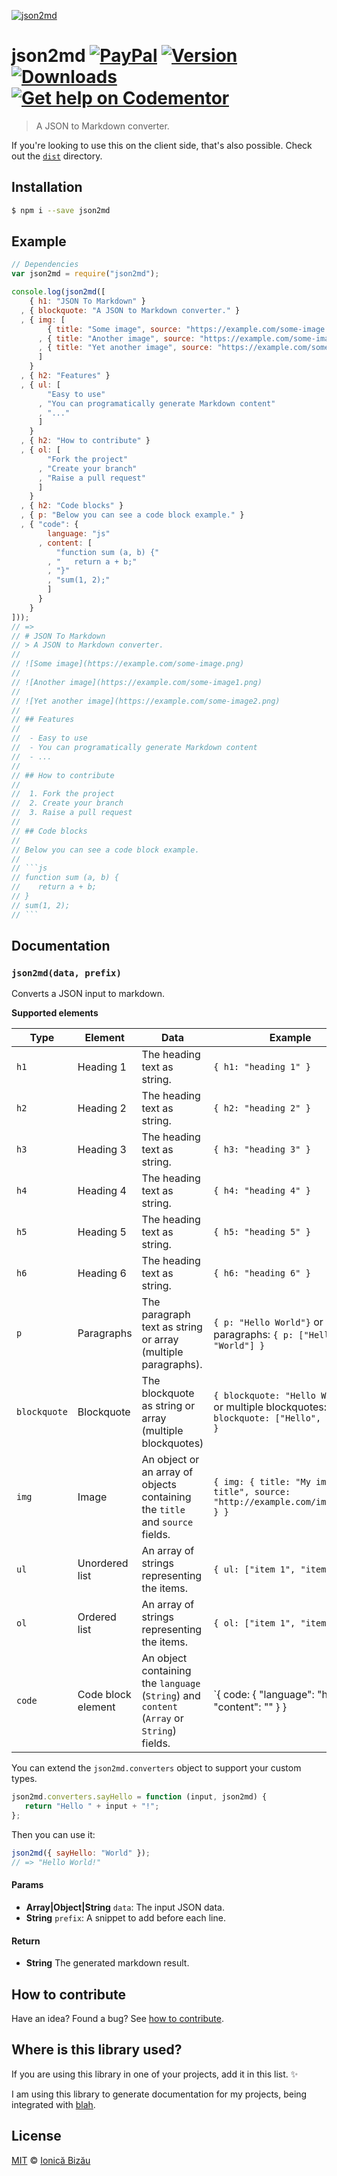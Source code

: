 [![json2md](http://i.imgur.com/uj64JFw.png)](#)

# json2md [![PayPal](https://img.shields.io/badge/%24-paypal-f39c12.svg)][paypal-donations] [![Version](https://img.shields.io/npm/v/json2md.svg)](https://www.npmjs.com/package/json2md) [![Downloads](https://img.shields.io/npm/dt/json2md.svg)](https://www.npmjs.com/package/json2md) [![Get help on Codementor](https://cdn.codementor.io/badges/get_help_github.svg)](https://www.codementor.io/johnnyb?utm_source=github&utm_medium=button&utm_term=johnnyb&utm_campaign=github)

> A JSON to Markdown converter.

If you're looking to use this on the client side, that's also possible. Check out the [`dist`](/dist) directory.

## Installation

```sh
$ npm i --save json2md
```

## Example

```js
// Dependencies
var json2md = require("json2md");

console.log(json2md([
    { h1: "JSON To Markdown" }
  , { blockquote: "A JSON to Markdown converter." }
  , { img: [
        { title: "Some image", source: "https://example.com/some-image.png" }
      , { title: "Another image", source: "https://example.com/some-image1.png" }
      , { title: "Yet another image", source: "https://example.com/some-image2.png" }
      ]
    }
  , { h2: "Features" }
  , { ul: [
        "Easy to use"
      , "You can programatically generate Markdown content"
      , "..."
      ]
    }
  , { h2: "How to contribute" }
  , { ol: [
        "Fork the project"
      , "Create your branch"
      , "Raise a pull request"
      ]
    }
  , { h2: "Code blocks" }
  , { p: "Below you can see a code block example." }
  , { "code": {
        language: "js"
      , content: [
          "function sum (a, b) {"
        , "   return a + b;"
        , "}"
        , "sum(1, 2);"
        ]
      }
    }
]));
// =>
// # JSON To Markdown
// > A JSON to Markdown converter.
//
// ![Some image](https://example.com/some-image.png)
//
// ![Another image](https://example.com/some-image1.png)
//
// ![Yet another image](https://example.com/some-image2.png)
//
// ## Features
//
//  - Easy to use
//  - You can programatically generate Markdown content
//  - ...
//
// ## How to contribute
//
//  1. Fork the project
//  2. Create your branch
//  3. Raise a pull request
//
// ## Code blocks
//
// Below you can see a code block example.
//
// ```js
// function sum (a, b) {
//    return a + b;
// }
// sum(1, 2);
// ```
```

## Documentation

### `json2md(data, prefix)`
Converts a JSON input to markdown.

**Supported elements**

| Type         | Element            | Data                                                                                        | Example                                                                                      |
|--------------|--------------------|---------------------------------------------------------------------------------------------|----------------------------------------------------------------------------------------------|
| `h1`         | Heading 1          | The heading text as string.                                                                 | `{ h1: "heading 1" }`                                                                        |
| `h2`         | Heading 2          | The heading text as string.                                                                 | `{ h2: "heading 2" }`                                                                        |
| `h3`         | Heading 3          | The heading text as string.                                                                 | `{ h3: "heading 3" }`                                                                        |
| `h4`         | Heading 4          | The heading text as string.                                                                 | `{ h4: "heading 4" }`                                                                        |
| `h5`         | Heading 5          | The heading text as string.                                                                 | `{ h5: "heading 5" }`                                                                        |
| `h6`         | Heading 6          | The heading text as string.                                                                 | `{ h6: "heading 6" }`                                                                        |
| `p`          | Paragraphs         | The paragraph text as string or array (multiple paragraphs).                                | `{ p: "Hello World"}` or multiple paragraphs: `{ p: ["Hello", "World"] }`                    |
| `blockquote` | Blockquote         | The blockquote as string or array (multiple blockquotes)                                    | `{ blockquote: "Hello World"}` or multiple blockquotes: `{ blockquote: ["Hello", "World"] }` |
| `img`        | Image              | An object or an array of objects containing the `title` and `source` fields.                | `{ img: { title: "My image title", source: "http://example.com/image.png" } }`               |
| `ul`         | Unordered list     | An array of strings representing the items.                                                 | `{ ul: ["item 1", "item 2"] }`                                                               |
| `ol`         | Ordered list       | An array of strings representing the items.                                                 | `{ ol: ["item 1", "item 2"] }`                                                               |
| `code`       | Code block element | An object containing the `language` (`String`) and `content` (`Array` or `String`)  fields. | `{ code: { "language": "html", "content": "<script src='dummy.js'></script>" } }             |

You can extend the `json2md.converters` object to support your custom types.

```js
json2md.converters.sayHello = function (input, json2md) {
   return "Hello " + input + "!";
};
```

Then you can use it:

```js
json2md({ sayHello: "World" });
// => "Hello World!"
```

#### Params
- **Array|Object|String** `data`: The input JSON data.
- **String** `prefix`: A snippet to add before each line.

#### Return
- **String** The generated markdown result.

## How to contribute
Have an idea? Found a bug? See [how to contribute][contributing].

## Where is this library used?
If you are using this library in one of your projects, add it in this list. :sparkles:

I am using this library to generate documentation for my projects, being integrated with [blah](https://github.com/IonicaBizau/node-blah).

## License

[MIT][license] © [Ionică Bizău][website]

[paypal-donations]: https://www.paypal.com/cgi-bin/webscr?cmd=_s-xclick&hosted_button_id=RVXDDLKKLQRJW
[donate-now]: http://i.imgur.com/6cMbHOC.png

[license]: http://showalicense.com/?fullname=Ionic%C4%83%20Biz%C4%83u%20%3Cbizauionica%40gmail.com%3E%20(http%3A%2F%2Fionicabizau.net)&year=2015#license-mit
[website]: http://ionicabizau.net
[contributing]: /CONTRIBUTING.md
[docs]: /DOCUMENTATION.md